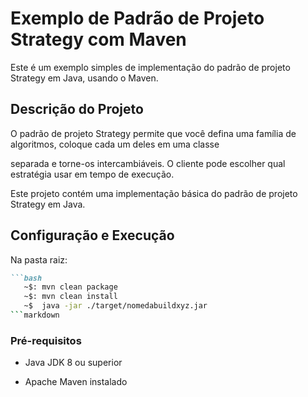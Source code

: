 
# Exemplo de Padrão de Projeto Strategy com Maven

Este é um exemplo simples de implementação do padrão de projeto Strategy em Java, usando o Maven.

  
## Descrição do Projeto

  
O padrão de projeto Strategy permite que você defina uma família de algoritmos, coloque cada um deles em uma classe

separada e torne-os intercambiáveis. O cliente pode escolher qual estratégia usar em tempo de execução.

  
Este projeto contém uma implementação básica do padrão de projeto Strategy em Java.


## Configuração e Execução

Na pasta raiz:

```markdown
```bash
   ~$: mvn clean package
   ~$: mvn clean install
   ~$  java -jar ./target/nomedabuildxyz.jar
```markdown
```

### Pré-requisitos

  

- Java JDK 8 ou superior

- Apache Maven instalado
